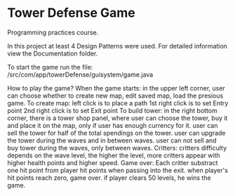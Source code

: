 # Tower Defense Game
Programming practices course.

In this project at least 4 Design Patterns were used.
For detailed information view the Documentation folder.

To start the game run the file:
/src/com/app/towerDefense/guisystem/game.java

How to play the game?
When the game starts:
	in the upper left corner,
	user can choose whether to create new map, edit saved map,
	load the presious game.
To create map:
	left click is to place a path
	1st right click is to set Entry point
	2nd right click is to set Exit point
To build tower:
	in the right bottom corner, there is a tower shop panel,
	where user can choose the tower, buy it and place it on the map, only if user has enough currency for it.
	user can sell the tower for half of the total spendings on the tower.
	user can upgrade the tower during the waves and in between waves.
	user can not sell and buy tower during the waves, only between waves.
Critters:
	critters difficulty depends on the wave level, the higher the level, more critters appear with higher health points and higher speed.
Game over:
	Each critter substract one hit point from player hit points when passing into the exit.
	when player's hit points reach zero, game over.
	if player clears 50 levels, he wins the game.
